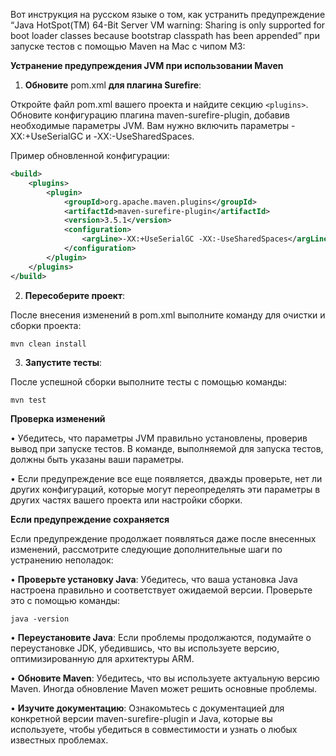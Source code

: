 Вот инструкция на русском языке о том, как устранить предупреждение “Java HotSpot(TM) 64-Bit Server VM warning: Sharing is only supported for boot loader classes because bootstrap classpath has been appended” при запуске тестов с помощью Maven на Mac с чипом M3:

**Устранение предупреждения JVM при использовании Maven**

1. **Обновите** pom.xml **для плагина Surefire**:

Откройте файл pom.xml вашего проекта и найдите секцию `<plugins>`. Обновите конфигурацию плагина maven-surefire-plugin, добавив необходимые параметры JVM. Вам нужно включить параметры -XX:+UseSerialGC и -XX:-UseSharedSpaces.

Пример обновленной конфигурации:
```xml
<build>
    <plugins>
        <plugin>
            <groupId>org.apache.maven.plugins</groupId>
            <artifactId>maven-surefire-plugin</artifactId>
            <version>3.5.1</version>
            <configuration>
                <argLine>-XX:+UseSerialGC -XX:-UseSharedSpaces</argLine> 
            </configuration>
        </plugin>
    </plugins>
</build>
```

  
2. **Пересоберите проект**:

После внесения изменений в pom.xml выполните команду для очистки и сборки проекта: 
```shell
mvn clean install
```

3. **Запустите тесты**:

После успешной сборки выполните тесты с помощью команды:
  
```shell
mvn test
```
  
**Проверка изменений**


• Убедитесь, что параметры JVM правильно установлены, проверив вывод при запуске тестов. В команде, выполняемой для запуска тестов, должны быть указаны ваши параметры.

• Если предупреждение все еще появляется, дважды проверьте, нет ли других конфигураций, которые могут переопределять эти параметры в других частях вашего проекта или настройки сборки.

**Если предупреждение сохраняется**

Если предупреждение продолжает появляться даже после внесенных изменений, рассмотрите следующие дополнительные шаги по устранению неполадок:  

• **Проверьте установку Java**: Убедитесь, что ваша установка Java настроена правильно и соответствует ожидаемой версии. Проверьте это с помощью команды:

  
```shell
java -version
```
• **Переустановите Java**: Если проблемы продолжаются, подумайте о переустановке JDK, убедившись, что вы используете версию, оптимизированную для архитектуры ARM.

• **Обновите Maven**: Убедитесь, что вы используете актуальную версию Maven. Иногда обновление Maven может решить основные проблемы.

• **Изучите документацию**: Ознакомьтесь с документацией для конкретной версии maven-surefire-plugin и Java, которые вы используете, чтобы убедиться в совместимости и узнать о любых известных проблемах.

